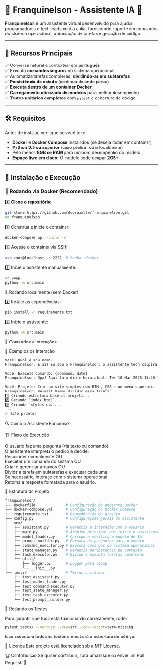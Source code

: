 # 🧠 Franquinelson - Assistente IA 🚀

**Franquinelson** é um assistente virtual desenvolvido para ajudar programadores e tech leads no dia a dia, fornecendo suporte em comandos do sistema operacional, automação de tarefas e geração de código.

---

## 📌 Recursos Principais

✅ Conversa natural e contextual em **português**  
✅ Executa **comandos seguros** no sistema operacional  
✅ Automatiza tarefas complexas, **dividindo-as em subtarefas**  
✅ **Persistência de estado** (continua de onde parou)  
✅ **Executa dentro de um container Docker**  
✅ **Carregamento otimizado de modelos** para melhor desempenho  
✅ **Testes unitários completos** com `pytest` e cobertura de código  

---

## 🛠️ Requisitos

Antes de instalar, verifique se você tem:

- **Docker** e **Docker Compose** instalados (se deseja rodar em container)
- **Python 3.9 ou superior** (caso prefira rodar localmente)
- Pelo menos **8GB de RAM** para um bom desempenho do modelo  
- **Espaço livre em disco:** O modelo pode ocupar **2GB+**  

---

## 🚀 Instalação e Execução

### 📌 **Rodando via Docker (Recomendado)**

1️⃣ **Clone o repositório**:

```bash
git clone https://github.com/dcorazolla/franquinelson.git
cd franquinelson
```

2️⃣ Construa e inicie o container:

```bash
docker-compose up --build -d
```

3️⃣ Acesse o container via SSH:

```bash
ssh root@localhost -p 2222  # Senha: docker
```

4️⃣ Inicie o assistente manualmente:

```bash
cd /app
python -m src.main
```

📌 Rodando localmente (sem Docker)

1️⃣ Instale as dependências:

```bash
pip install -r requirements.txt
```

2️⃣ Inicie o assistente:

```bash
python -m src.main
```

📝 Comandos e Interações  

📢 Exemplos de Interação  

```bash
Você: Qual o seu nome?
Franquinelson: E aí! Eu sou o Franquinelson, o assistente tech caipira! 🤠 Como posso te ajudar?
```
```bash
Você: Execute comando: {command: date}
Franquinelson: Opa! Aqui tá o dia e hora atual: Ter 10 Mar 2025 15:40:12 BRT
```
```bash
Você: Projeto: Crie um site simples com HTML, CSS e um menu superior.
Franquinelson: Beleza! Vamos dividir essa tarefa:
1️⃣ Criando estrutura base do projeto...
2️⃣ Gerando `index.html`...
3️⃣ Criando `styles.css`...
...
✅ Site pronto!
```


🔍 Como o Assistente Funciona?  

🏗 Fluxo de Execução  

O usuário faz uma pergunta (via texto ou comando).  
O assistente interpreta o pedido e decide:  
Responder normalmente OU  
Executar um comando do sistema OU  
Criar e gerenciar arquivos OU  
Dividir a tarefa em subtarefas e executar cada uma.  
Se necessário, interage com o sistema operacional.  
Retorna a resposta formatada para o usuário.  

📂 Estrutura do Projeto  

```bash
franquinelson/
├── Dockerfile              # Configuração do ambiente Docker
├── docker-compose.yml      # Configuração do Docker Compose
├── requirements.txt        # Dependências do projeto
├── config.py               # Configurações gerais do assistente
├── src/
│   ├── assistant.py        # Gerencia a interação com o usuário
│   ├── main.py             # Arquivo principal que inicia o assistente
│   ├── model_loader.py     # Carrega e verifica o modelo de IA
│   ├── prompt_builder.py   # Formata as perguntas para o modelo
│   ├── command_executor.py # Executa comandos do sistema operacional
│   ├── state_manager.py    # Gerencia persistência de contexto
│   ├── task_executor.py    # Divide e executa tarefas complexas
│   └── utils/
│       ├── logger.py       # Logger para debug
│       └── __init__.py
└── tests/                  # Testes unitários
    ├── test_assistant.py
    ├── test_model_loader.py
    ├── test_command_executor.py
    ├── test_state_manager.py
    ├── test_task_executor.py
    └── test_prompt_builder.py
```

🧪 Rodando os Testes  

Para garantir que tudo está funcionando corretamente, rode:

```bash
pytest tests/ --verbose --cov=src --cov-report=term-missing
```
Isso executará todos os testes e mostrará a cobertura do código.

📜 Licença
Este projeto está licenciado sob a MIT License.

🏆 Contribuição
Se quiser contribuir, abra uma Issue ou envie um Pull Request! 🚀

